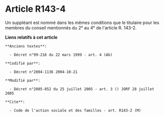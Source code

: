 # Article R143-4

Un suppléant est nommé dans les mêmes conditions que le titulaire pour les membres du conseil mentionnés du 2° au 4° de
l'article R. 143-2.

**Liens relatifs à cet article**

	**Anciens textes**:

	  - Décret n°99-216 du 22 mars 1999 - art. 4 (Ab)

	**Codifié par**:

	  - Décret n°2004-1136 2004-10-21

	**Modifié par**:

	  - Décret n°2005-852 du 25 juillet 2005 - art. 3 () JORF 28 juillet 2005

	**Cite**:

	  - Code de l'action sociale et des familles - art. R143-2 (M)

